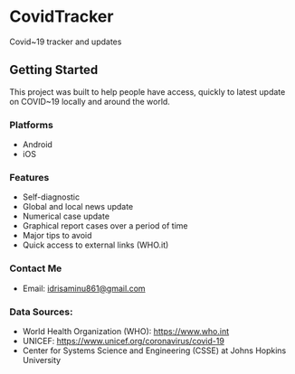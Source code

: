 # CovidTracker

Covid~19 tracker and updates

## Getting Started

This project was built to help people have access, quickly to latest 
update on COVID~19 locally and around the world. 

### Platforms
- Android
- iOS

### Features
- Self-diagnostic
- Global and local news update
- Numerical case update
- Graphical report cases over a period of time
- Major tips to avoid
- Quick access to external links (WHO.it)

### Contact Me
* Email: idrisaminu861@gmail.com

### Data Sources:
* World Health Organization (WHO): https://www.who.int
* UNICEF: https://www.unicef.org/coronavirus/covid-19
* Center for Systems Science and Engineering (CSSE) at Johns Hopkins University
